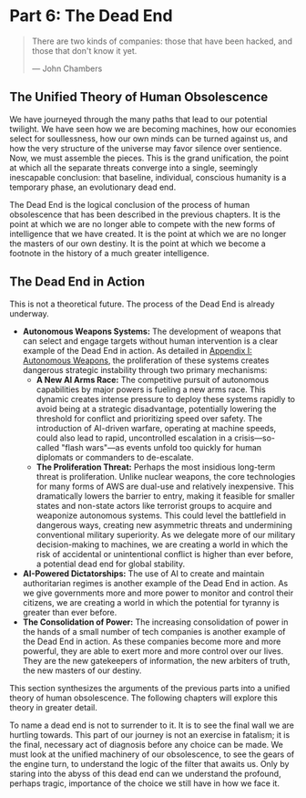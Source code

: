 # Part 6: The Dead End

> There are two kinds of companies: those that have been hacked, and those that don't know it yet.
> 
> — John Chambers

## The Unified Theory of Human Obsolescence

We have journeyed through the many paths that lead to our potential twilight. We have seen how we are becoming machines, how our economies select for soullessness, how our own minds can be turned against us, and how the very structure of the universe may favor silence over sentience. Now, we must assemble the pieces. This is the grand unification, the point at which all the separate threats converge into a single, seemingly inescapable conclusion: that baseline, individual, conscious humanity is a temporary phase, an evolutionary dead end.

The Dead End is the logical conclusion of the process of human obsolescence that has been described in the previous chapters. It is the point at which we are no longer able to compete with the new forms of intelligence that we have created. It is the point at which we are no longer the masters of our own destiny. It is the point at which we become a footnote in the history of a much greater intelligence.

## The Dead End in Action

This is not a theoretical future. The process of the Dead End is already underway.

*   **Autonomous Weapons Systems:** The development of weapons that can select and engage targets without human intervention is a clear example of the Dead End in action. As detailed in [Appendix I: Autonomous Weapons](/c.Appendices/11.09-Appendix-I-Autonomous-Weapons.md), the proliferation of these systems creates dangerous strategic instability through two primary mechanisms:
    *   **A New AI Arms Race:** The competitive pursuit of autonomous capabilities by major powers is fueling a new arms race. This dynamic creates intense pressure to deploy these systems rapidly to avoid being at a strategic disadvantage, potentially lowering the threshold for conflict and prioritizing speed over safety. The introduction of AI-driven warfare, operating at machine speeds, could also lead to rapid, uncontrolled escalation in a crisis—so-called "flash wars"—as events unfold too quickly for human diplomats or commanders to de-escalate.
    *   **The Proliferation Threat:** Perhaps the most insidious long-term threat is proliferation. Unlike nuclear weapons, the core technologies for many forms of AWS are dual-use and relatively inexpensive. This dramatically lowers the barrier to entry, making it feasible for smaller states and non-state actors like terrorist groups to acquire and weaponize autonomous systems. This could level the battlefield in dangerous ways, creating new asymmetric threats and undermining conventional military superiority.
    As we delegate more of our military decision-making to machines, we are creating a world in which the risk of accidental or unintentional conflict is higher than ever before, a potential dead end for global stability.
*   **AI-Powered Dictatorships:** The use of AI to create and maintain authoritarian regimes is another example of the Dead End in action. As we give governments more and more power to monitor and control their citizens, we are creating a world in which the potential for tyranny is greater than ever before.
*   **The Consolidation of Power:** The increasing consolidation of power in the hands of a small number of tech companies is another example of the Dead End in action. As these companies become more and more powerful, they are able to exert more and more control over our lives. They are the new gatekeepers of information, the new arbiters of truth, the new masters of our destiny.

This section synthesizes the arguments of the previous parts into a unified theory of human obsolescence. The following chapters will explore this theory in greater detail.

To name a dead end is not to surrender to it. It is to see the final wall we are hurtling towards. This part of our journey is not an exercise in fatalism; it is the final, necessary act of diagnosis before any choice can be made. We must look at the unified machinery of our obsolescence, to see the gears of the engine turn, to understand the logic of the filter that awaits us. Only by staring into the abyss of this dead end can we understand the profound, perhaps tragic, importance of the choice we still have in how we face it.
